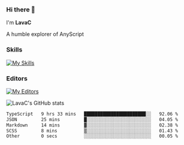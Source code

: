 ### Hi there 👋
I'm **LavaC**

A humble explorer of AnyScript

### Skills
[![My Skills](https://skillicons.dev/icons?i=js,ts,vue,nodejs,nuxtjs,astro,solidjs,tailwind)](https://skillicons.dev)

### Editors
[![My Editors](https://skillicons.dev/icons?i=neovim,vscode)](https://skillicons.dev)

![LavaC's GitHub stats](https://github-readme-stats.vercel.app/api?username=LavaCxx&show_icons=true&theme=synthwave)

<!--START_SECTION:waka-->

```txt
TypeScript   9 hrs 33 mins   ███████████████████████░░   92.06 %
JSON         25 mins         █░░░░░░░░░░░░░░░░░░░░░░░░   04.05 %
Markdown     14 mins         ▓░░░░░░░░░░░░░░░░░░░░░░░░   02.38 %
SCSS         8 mins          ▒░░░░░░░░░░░░░░░░░░░░░░░░   01.43 %
Other        0 secs          ░░░░░░░░░░░░░░░░░░░░░░░░░   00.05 %
```

<!--END_SECTION:waka-->
